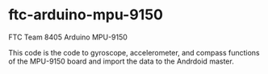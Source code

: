 # ftc-arduino-mpu-9150
FTC Team 8405 Arduino MPU-9150

This code is the code to gyroscope, accelerometer, and compass functions of the MPU-9150 board and import the data to the Andrdoid master.
